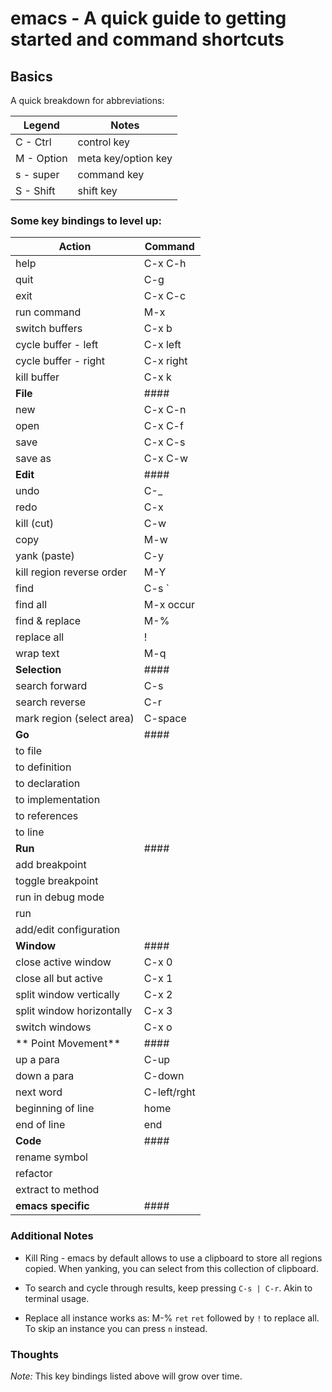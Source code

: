# emacs - A quick guide to getting started and command shortcuts

## Basics

A quick breakdown for abbreviations:

| Legend         | Notes               |
| -----          | -----               |
| C - Ctrl       | control key         |
| M - Option     | meta key/option key |
| s - super      | command key         |
| S - Shift      | shift key           |

### Some key bindings to level up:

| Action                    | Command    |
| ------                    | -------    |
| help                      | C-x C-h    |
| quit                      | C-g        |
| exit                      | C-x C-c    |
| run command               | M-x        |
| switch buffers            | C-x b      |
| cycle buffer - left       | C-x left   |
| cycle buffer - right      | C-x right  |
| kill buffer               | C-x k      |
| **File**                  |  ####      |
| new                       | C-x C-n    |
| open                      | C-x C-f    |
| save                      | C-x C-s    |           
| save as                   | C-x C-w    |            
| **Edit**                  |  ####      |
| undo                      | C-_        |
| redo                      | C-x        |
| kill (cut)                | C-w        | 
| copy                      | M-w        |
| yank (paste)              | C-y        |
| kill region reverse order | M-Y        |
| find                      | C-s `|` C-r|
| find all                  | M-x occur  |
| find & replace            | M-%        |
| replace all               | !          |
| wrap text                 | M-q        |
| **Selection**             |  ####      |
| search forward            | C-s        |
| search reverse            | C-r        |
| mark region (select area) | C-space    |
| **Go**                    |  ####      |
| to file                   |
| to definition             |
| to declaration            |
| to implementation         |
| to references             |
| to line                   |
| **Run**                   |  ####      |
| add breakpoint            |
| toggle breakpoint         |
| run in debug mode         |
| run                       |
| add/edit configuration    | 
| **Window**                |  ####      |
| close active window       | C-x 0      |
| close all but active      | C-x 1      | 
| split window vertically   | C-x 2      |
| split window horizontally | C-x 3      |
| switch windows            | C-x o      |
| ** Point Movement**       |  ####      |
| up a para                 | C-up       |
| down a para               | C-down     |
| next word                 | C-left/rght|
| beginning of line         | home       |
| end of line               | end        |
| **Code**                  |  ####      |
| rename symbol             |
| refactor                  |
| extract to method         |
| **emacs specific**        |  ####      |


### Additional Notes

  * Kill Ring - emacs by default allows to use a clipboard to store all regions copied.
  When yanking, you can select from this collection of clipboard.

  * To search and cycle through results, keep pressing `C-s | C-r`. Akin to terminal usage.

  * Replace all instance works as: M-% `ret` <replacement text> `ret` followed by `!` to replace all.
  To skip an instance you can press `n` instead.

### Thoughts

*Note:* This key bindings listed above will grow over time.

